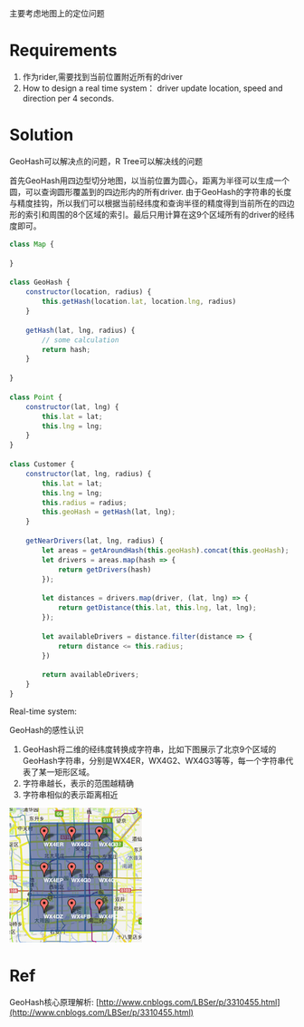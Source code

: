 主要考虑地图上的定位问题

# Requirements

1. 作为rider,需要找到当前位置附近所有的driver
2. How to design a real time system： driver update location, speed and direction per 4 seconds.

# Solution

GeoHash可以解决点的问题，R Tree可以解决线的问题

首先GeoHash用四边型切分地图，以当前位置为圆心，距离为半径可以生成一个圆，可以查询圆形覆盖到的四边形内的所有driver. 由于GeoHash的字符串的长度与精度挂钩，所以我们可以根据当前经纬度和查询半径的精度得到当前所在的四边形的索引和周围的8个区域的索引。最后只用计算在这9个区域所有的driver的经纬度即可。

```js
class Map {
    
}

class GeoHash {
    constructor(location, radius) {
        this.getHash(location.lat, location.lng, radius)
    }
    
    getHash(lat, lng, radius) {
        // some calculation
        return hash;
    }
    
}

class Point {
    constructor(lat, lng) {
        this.lat = lat;
        this.lng = lng;
    }
}

class Customer {
    constructor(lat, lng, radius) {
        this.lat = lat;
        this.lng = lng;
        this.radius = radius;
        this.geoHash = getHash(lat, lng);
    }
    
    getNearDrivers(lat, lng, radius) {
        let areas = getAroundHash(this.geoHash).concat(this.geoHash);
        let drivers = areas.map(hash => {
            return getDrivers(hash)
        });
        
        let distances = drivers.map(driver, (lat, lng) => {
            return getDistance(this.lat, this.lng, lat, lng);
        });
        
        let availableDrivers = distance.filter(distance => {
            return distance <= this.radius;
        })
        
        return availableDrivers;
    }
}
```

Real-time system:

GeoHash的感性认识

1. GeoHash将二维的经纬度转换成字符串，比如下图展示了北京9个区域的GeoHash字符串，分别是WX4ER，WX4G2、WX4G3等等，每一个字符串代表了某一矩形区域。
2. 字符串越长，表示的范围越精确
3. 字符串相似的表示距离相近

![](/assets/GeoHash.png)

# Ref

GeoHash核心原理解析: [http://www.cnblogs.com/LBSer/p/3310455.html](http://www.cnblogs.com/LBSer/p/3310455.html)


